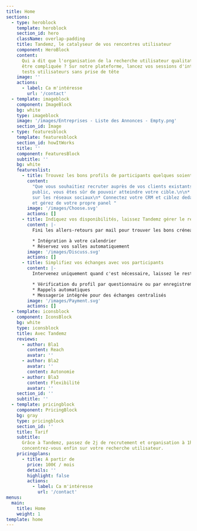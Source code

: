 ```yaml
---
title: Home
sections:
  - type: heroblock
    template: heroblock
    section_id: hero
    className: overlap-padding
    title: Tandemz, le catalyseur de vos rencontres utilisateur
    component: HeroBlock
    content:
      Qui a dit que l'organisation de la recherche utilisateur qualitative devait
      être compliquée ? Sur notre plateforme, lancez vos sessions d'interviews et de
      tests utilisateurs sans prise de tête
    image: ''
    actions:
      - label: Ca m'intéresse
        url: '/contact'
  - template: imageblock
    component: ImageBlock
    bg: white
    type: imageblock
    image: '/images/Entreprises - Liste des Annonces - Empty.png'
    section_id: Image
  - type: featuresblock
    template: featuresblock
    section_id: howItWorks
    title: ''
    component: FeaturesBlock
    subtitle: ''
    bg: white
    featureslist:
      - title: Trouvez les bons profils de participants quelques soient vos critères
        content:
          "Que vous souhaitiez recruter auprès de vos clients existants ou du grand
          public, vous êtes sûr de pouvoir atteindre votre cible.\n\n* Ciblez directement
          sur les réseaux sociaux\n* Connectez votre CRM et ciblez dedans\n* Importez
          et gérez de votre propre panel "
        image: '/images/Choose.svg'
        actions: []
      - title: Indiquez vos disponibilités, laissez Tandemz gérer le reste
        content: |-
          Fini les allers-retours par mail pour trouver les bons créneaux. Laissez vos participants choisir parmi vos disponibilités affichées.

          * Intégration à votre calendrier
          * Réservez vos salles automatiquement
        image: '/images/Discuss.svg'
        actions: []
      - title: Simplifiez vos échanges avec vos participants
        content: |-
          Intervenez uniquement quand c'est nécessaire, laissez le reste à Tandemz !

          * Vérification du profil par questionnaire ou par enregistrement vidéo
          * Rappels automatiques
          * Messagerie intégrée pour des échanges centralisés
        image: '/images/Payment.svg'
        actions: []
  - template: iconsblock
    component: IconsBlock
    bg: white
    type: iconsblock
    title: Avec Tandemz
    reviews:
      - author: Bla1
        content: Reach
        avatar: ''
      - author: Bla2
        avatar: ''
        content: Autonomie
      - author: Bla3
        content: Flexibilité
        avatar: ''
    section_id: ''
    subtitle: ''
  - template: pricingblock
    component: PricingBlock
    bg: gray
    type: pricingblock
    section_id: ''
    title: Tarif
    subtitle:
      Grâce à Tandemz, passez de 2j de recrutement et organisation à 1h, et
      concentrez-vous enfin sur votre recherche utilisateur.
    pricingplans:
      - title: A partir de
        price: 100€ / mois
        details: ''
        highlight: false
        actions:
          - label: Ca m'intéresse
            url: '/contact'
menus:
  main:
    title: Home
    weight: 1
template: home
---
```


